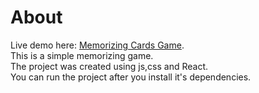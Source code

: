 # About

Live demo here: [Memorizing Cards Game](https://yilmaz-memorizing-game.surge.sh/). \
This is a simple memorizing game. \
The project was created using js,css and React.\
You can run the project after you install it's dependencies. 
